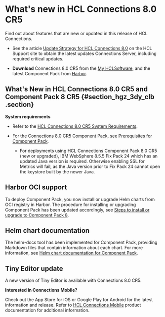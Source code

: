 # What's new in HCL Connections 8.0 CR5

Find out about features that are new or updated in this release of HCL Connections.

-   See the article [Update Strategy for HCL Connections 8.0](https://support.hcltechsw.com/csm?id=kb_article&sysparm_article=KB0101180) on the HCL Support site to obtain the latest updates Connections Server, including required critical updates.

-   **Download** Connections 8.0 CR5 from the [My HCLSoftware](https://my.hcltechsw.com/), and the latest Component Pack from [Harbor](https://hclcr.io/harbor/projects/15/repositories).


## What's New in HCL Connections 8.0 CR5 and Component Pack 8 CR5 {#section_hgz_3dy_clb .section}

**System requirements**

-   Refer to the [HCL Connections 8.0 CR5 System Requirements](https://support.hcltechsw.com/csm?id=kb_article&sysparm_article=KB0105966).

-   For the Connections 8.0 CR5 Component Pack, see [Prerequisites for Component Pack](../../admin/install/cp_prereqs.md).

    -   For deployments using HCL Connections Component Pack 8.0 CR5 (new or upgraded), IBM WebSphere 8.5.5 Fix Pack 24 which has an updated Java version is required. Otherwise enabling SSL for Metrics will fail, as the Java version prior to Fix Pack 24 cannot open the keystore built by the newer Java.

## Harbor OCI support

To deploy Component Pack, you now install or upgrade Helm charts from OCI registry in Harbor. The procedure for installing or upgrading Component Pack has been updated accordingly, see [Steps to install or upgrade to Component Pack 8](../../admin/install/cp_install_services_tasks.md).

## Helm chart documentation

The helm-docs tool has been implemented for Component Pack, providing Markdown files that contain information about each chart. For more information, see [Helm chart documentation for Component Pack](../../admin/install/helm_docs.md).

## Tiny Editor update

A new version of Tiny Editor is available with Connections 8.0 CR5. 


**Interested in Connections Mobile?**

Check out the App Store for iOS or Google Play for Android for the latest information and release. Refer to [HCL Connections Mobile](https://help.hcltechsw.com/connectionsmobile/index.html) product documentation for additional information.


